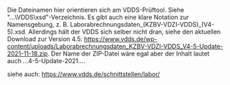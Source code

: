 Die Dateinamen hier orientieren sich am VDDS-Prüftool. Siehe "...\VDDS\xsd\"-Verzeichnis. Es gibt auch eine klare Notation zur Namensgebung, z. B. Laborabrechnungsdaten_(KZBV-VDZI-VDDS)_(V4-5).xsd.
Allerdings hält der VDDS sich selber nicht dran, siehe den aktuellen Download zur Version 4.5: https://www.vdds.de/wp-content/uploads/Laborabrechnungsdaten_KZBV-VDZI-VDDS_V4-5-Update-2021-11-18.zip. Der Name der ZIP-Datei wäre egal aber der Inhalt lautet auch ...4-5-Update-2021....

siehe auch: https://www.vdds.de/schnittstellen/labor/
